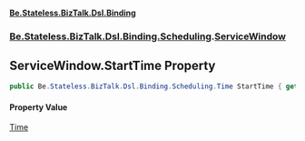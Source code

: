#### [Be.Stateless.BizTalk.Dsl.Binding](README.md 'README')
### [Be.Stateless.BizTalk.Dsl.Binding.Scheduling](Be.Stateless.BizTalk.Dsl.Binding.Scheduling.md 'Be.Stateless.BizTalk.Dsl.Binding.Scheduling').[ServiceWindow](ServiceWindow.md 'Be.Stateless.BizTalk.Dsl.Binding.Scheduling.ServiceWindow')

## ServiceWindow.StartTime Property

```csharp
public Be.Stateless.BizTalk.Dsl.Binding.Scheduling.Time StartTime { get; set; }
```

#### Property Value
[Time](Time.md 'Be.Stateless.BizTalk.Dsl.Binding.Scheduling.Time')